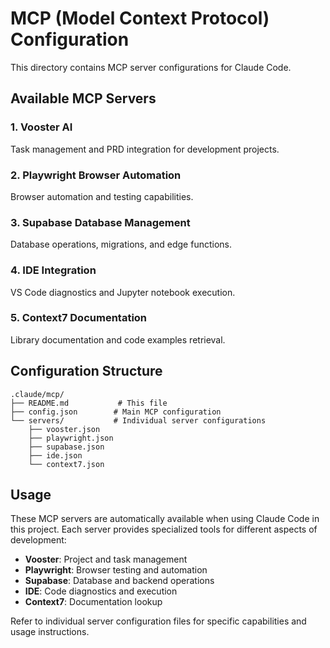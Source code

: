 # MCP (Model Context Protocol) Configuration

This directory contains MCP server configurations for Claude Code.

## Available MCP Servers

### 1. Vooster AI
Task management and PRD integration for development projects.

### 2. Playwright Browser Automation
Browser automation and testing capabilities.

### 3. Supabase Database Management
Database operations, migrations, and edge functions.

### 4. IDE Integration
VS Code diagnostics and Jupyter notebook execution.

### 5. Context7 Documentation
Library documentation and code examples retrieval.

## Configuration Structure

```
.claude/mcp/
├── README.md           # This file
├── config.json        # Main MCP configuration
└── servers/           # Individual server configurations
    ├── vooster.json
    ├── playwright.json
    ├── supabase.json
    ├── ide.json
    └── context7.json
```

## Usage

These MCP servers are automatically available when using Claude Code in this project. Each server provides specialized tools for different aspects of development:

- **Vooster**: Project and task management
- **Playwright**: Browser testing and automation
- **Supabase**: Database and backend operations
- **IDE**: Code diagnostics and execution
- **Context7**: Documentation lookup

Refer to individual server configuration files for specific capabilities and usage instructions.